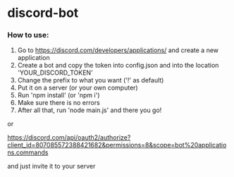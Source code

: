 # discord-bot

### How to use:
1. Go to https://discord.com/developers/applications/ and create a new application
2. Create a bot and copy the token into config.json and into the location 'YOUR_DISCORD_TOKEN'
3. Change the prefix to what you want ('!' as default)
4. Put it on a server (or your own computer)
5. Run 'npm install' (or 'npm i')
6. Make sure there is no errors
7. After all that, run 'node main.js' and there you go!


or

https://discord.com/api/oauth2/authorize?client_id=807085572388421682&permissions=8&scope=bot%20applications.commands

and just invite it to your server